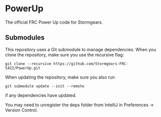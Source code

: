 # PowerUp
The official FRC Power Up code for Stormgears.

## Submodules
This repository uses a Git submodule to manage dependencies. When you clone the repository, make sure you use the recursive flag:
```
git clone --recursive https://github.com/Stormgears-FRC-5422/PowerUp.git
```

When updating the repository, make sure you also run 
```
git submodule update --init --remote
```
if any dependencies have updated.

You may need to unregister the deps folder from IntelliJ in Preferences -> Version Control.